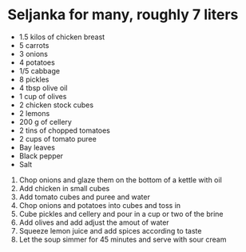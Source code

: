 # Seljanka for many, roughly 7 liters

- 1.5 kilos of chicken breast
- 5 carrots
- 3 onions
- 4 potatoes
- 1/5 cabbage
- 8 pickles
- 4 tbsp olive oil
- 1 cup of olives
- 2 chicken stock cubes
- 2 lemons
- 200 g of cellery
- 2 tins of chopped tomatoes
- 2 cups of tomato puree
- Bay leaves
- Black pepper
- Salt


1. Chop onions and glaze them on the bottom of a kettle with oil
2. Add chicken in small cubes
3. Add tomato cubes and puree and water
4. Chop onions and potatoes into cubes and toss in
5. Cube pickles and cellery and pour in a cup or two of the brine
6. Add olives and add adjust the amout of water
7. Squeeze lemon juice and add spices according to taste
8. Let the soup simmer for 45 minutes and serve with sour cream


